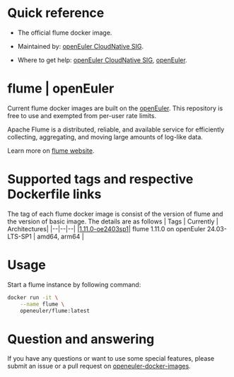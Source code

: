 # Quick reference

- The official flume docker image.

- Maintained by: [openEuler CloudNative SIG](https://gitee.com/openeuler/cloudnative).

- Where to get help: [openEuler CloudNative SIG](https://gitee.com/openeuler/cloudnative), [openEuler](https://gitee.com/openeuler/community).
# flume | openEuler
Current flume docker images are built on the [openEuler](https://repo.openeuler.org/). This repository is free to use and exempted from per-user rate limits.

Apache Flume is a distributed, reliable, and available service for efficiently collecting, aggregating, and moving large amounts of log-like data.

Learn more on [flume website](https://flume.apache.org/).

# Supported tags and respective Dockerfile links
The tag of each flume docker image is consist of the version of flume and the version of basic image. The details are as follows
| Tags | Currently |  Architectures|
|--|--|--|
|[1.11.0-oe2403sp1](https://gitee.com/openeuler/openeuler-docker-images/blob/master/Bigdata/flume/1.11.0/24.03-lts-sp1/Dockerfile)| flume 1.11.0 on openEuler 24.03-LTS-SP1 | amd64, arm64 |

# Usage
Start a flume instance by following command:
```bash
docker run -it \
    --name flume \
    openeuler/flume:latest
```

# Question and answering
If you have any questions or want to use some special features, please submit an issue or a pull request on [openeuler-docker-images](https://gitee.com/openeuler/openeuler-docker-images).